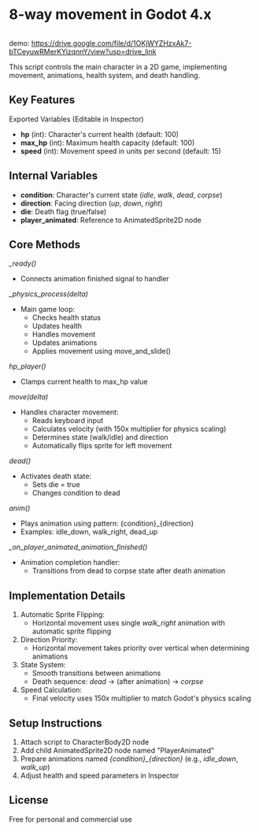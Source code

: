 # 8-way movement in Godot 4.x

<img src="https://img.shields.io/badge/Godot-4.x-%2523478cbf" alt="">

demo: https://drive.google.com/file/d/1OKjWYZHzxAk7-bTCeyuwRMerKYizqnnY/view?usp=drive_link

<p>This script controls the main character in a 2D game, implementing movement, animations, health system, and death handling.</p>
<h2>Key Features</h2>
<p>Exported Variables (Editable in Inspector)</p>
<ul>
    <li><b>hp</b> (int): Character's current health (default: 100)</li>
    <li><b>max_hp</b> (int): Maximum health capacity (default: 100)</li>
    <li><b>speed</b> (int): Movement speed in units per second (default: 15)</li>
</ul>

<h2>Internal Variables</h2>
<ul>
    <li><b>condition</b>: Character's current state (<i>idle</i>, <i>walk</i>, <i>dead</i>, <i>corpse</i>)</li>
    <li><b>direction</b>: Facing direction (<i>up</i>, <i>down</i>, <i>right</i>)</li>
    <li><b>die</b>: Death flag (true/false)</li>
    <li><b>player_animated</b>: Reference to AnimatedSprite2D node</li>
</ul>

<h2>Core Methods</h2>
<i>_ready()</i>
<ul>
    <li>Connects animation finished signal to handler</li>
</ul>
    
<i>_physics_process(delta)</i>
<ul>
    <li>Main game loop:
        <ul>
            <li>Checks health status</li>
            <li>Updates health</li>
            <li>Handles movement</li>
            <li>Updates animations</li>
            <li>Applies movement using move_and_slide()</li>
        </ul>
    </li>
</ul>

<i>hp_player()</i>
<ul>
    <li>Clamps current health to max_hp value</li>
</ul>

<i>move(delta)</i>
<ul>
    <li>Handles character movement:
        <ul>
            <li>Reads keyboard input</li>
            <li>Calculates velocity (with 150x multiplier for physics scaling)</li>
            <li>Determines state (walk/idle) and direction</li>
            <li>Automatically flips sprite for left movement</li>
        </ul>
    </li>
</ul>

<i>dead()</i>
<ul>
    <li>Activates death state:
        <ul>
            <li>Sets die = true</li>
            <li>Changes condition to dead</li>
        </ul>
    </li>
</ul>

<i>anim()</i>
<ul>
    <li>Plays animation using pattern: {condition}_{direction}</li>
    <li>Examples: idle_down, walk_right, dead_up</li>
</ul>

<i>_on_player_animated_animation_finished()</i>
<ul>
    <li>Animation completion handler:
        <ul>
            <li>
                Transitions from dead to corpse state after death animation
            </li>
        </ul>
    </li>
</ul>


<h2>Implementation Details</h2>
<ol>
    <li>Automatic Sprite Flipping:
        <ul>
            <li>
                Horizontal movement uses single <i>walk_right</i> animation with automatic sprite flipping
            </li>
        </ul>
    </li>
    <li>Direction Priority:
        <ul>
            <li>
                Horizontal movement takes priority over vertical when determining animations
            </li>
        </ul>
    </li>
    <li>State System:
        <ul>
            <li>
                Smooth transitions between animations
            </li>
            <li>
                Death sequence: <i>dead</i> → (after animation) → <i>corpse</i>
            </li>
        </ul>
    </li>
    <li>Speed Calculation:
        <ul>
            <li>Final velocity uses 150x multiplier to match Godot's physics scaling</li>
        </ul>
    </li>
</ol>

<h2>Setup Instructions</h2>
<ol>
    <li>Attach script to CharacterBody2D node</li>
    <li>Add child AnimatedSprite2D node named "PlayerAnimated"</li>
    <li>Prepare animations named <i>{condition}_{direction}</i> (e.g., <i>idle_down</i>, <i>walk_up</i>)</li>
    <li>Adjust health and speed parameters in Inspector</li>
</ol>


## License

Free for personal and commercial use
